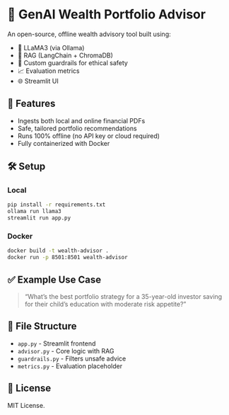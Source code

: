 # 🧠 GenAI Wealth Portfolio Advisor

An open-source, offline wealth advisory tool built using:
- 🦙 LLaMA3 (via Ollama)
- 🔎 RAG (LangChain + ChromaDB)
- 💬 Custom guardrails for ethical safety
- 📈 Evaluation metrics
- 🌐 Streamlit UI

## 🚀 Features
- Ingests both local and online financial PDFs
- Safe, tailored portfolio recommendations
- Runs 100% offline (no API key or cloud required)
- Fully containerized with Docker

## 🛠️ Setup

### Local

```bash
pip install -r requirements.txt
ollama run llama3
streamlit run app.py
```

### Docker

```bash
docker build -t wealth-advisor .
docker run -p 8501:8501 wealth-advisor
```

## ✅ Example Use Case

> “What’s the best portfolio strategy for a 35-year-old investor saving for their child’s education with moderate risk appetite?”

## 📂 File Structure

- `app.py` - Streamlit frontend
- `advisor.py` - Core logic with RAG
- `guardrails.py` - Filters unsafe advice
- `metrics.py` - Evaluation placeholder

## 📜 License

MIT License.